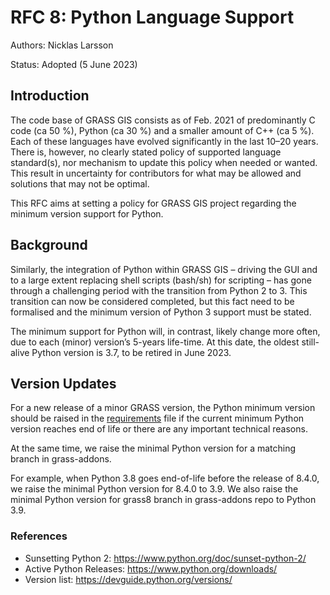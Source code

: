 # RFC 8: Python Language Support

Authors: Nicklas Larsson

Status: Adopted (5 June 2023)

## Introduction

The code base of GRASS GIS consists as of Feb. 2021 of predominantly C code
(ca 50 %), Python (ca 30 %) and a smaller amount of C++ (ca 5 %). Each of these
languages have evolved significantly in the last 10–20 years. There is, however,
no clearly stated policy of supported language standard(s), nor mechanism to
update this policy when needed or wanted. This result in uncertainty for
contributors for what may be allowed and solutions that may not be optimal.

This RFC aims at setting a policy for GRASS GIS project regarding the minimum
version support for Python.

## Background

Similarly, the integration of Python within GRASS GIS – driving the GUI and
to a large extent replacing shell scripts (bash/sh) for scripting – has gone
through a challenging period with the transition from Python 2 to 3. This
transition can now be considered completed, but this fact need to be formalised
and the minimum version of Python 3 support must be stated.

The minimum support for Python will, in contrast, likely change more often,
due to each (minor) version’s 5-years life-time. At this date, the oldest
still-alive Python version is 3.7, to be retired in June 2023.

## Version Updates

For a new release of a minor GRASS version, the Python minimum version should
be raised in the [requirements](https://github.com/OSGeo/grass/blob/main/REQUIREMENTS.md#general-requirements)
file if the current minimum Python version reaches end of life or there are any
important technical reasons.

At the same time, we raise the minimal Python version for a matching branch
in grass-addons.

For example, when Python 3.8 goes end-of-life before the release of 8.4.0, we
raise the minimal Python version for 8.4.0 to 3.9. We also raise the minimal
Python version for grass8 branch in grass-addons repo to Python 3.9.

### References

* Sunsetting Python 2: <https://www.python.org/doc/sunset-python-2/>
* Active Python Releases: <https://www.python.org/downloads/>
* Version list: <https://devguide.python.org/versions/>
